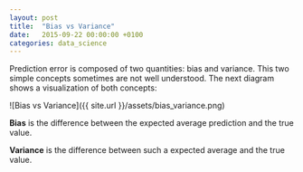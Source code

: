 ```yaml
---
layout: post
title:  "Bias vs Variance"
date:   2015-09-22 00:00:00 +0100
categories: data_science
---
```


Prediction error is composed of two quantities: bias and variance.
This two simple concepts sometimes are not well understood. 
The next diagram shows a visualization of both concepts:

![Bias vs Variance]({{ site.url }}/assets/bias_variance.png)

**Bias** is the difference between the expected average prediction and the true value.

**Variance** is the difference between such a expected average and the true value.
